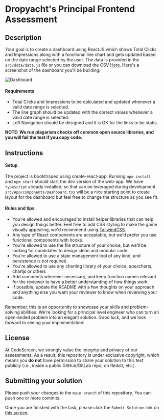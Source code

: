# Dropyacht's Principal Frontend Assessment

## Description

Your goal is to create a dashboard using ReactJS which shows Total Clicks and Impressions along with a functional line chart and gets updated based on the date range selected by the user. The data is provided in the `src/data/data.js` file or you can download the CSV [Here](https://raw.githubusercontent.com/sundi133/dy-pub-apis.github.io/main/test_data-ic.csv). Here's a screenshot of the dashboard you'll be building:

![Dashboard](./public/requirements.png)

#### Requirements

- Total Clicks and Impressions to be calculated and updated whenever a valid date range is selected.
- The line graph should be updated with the correct values whenever a valid date range is selected.
- Left Navigation should be designed and it is OK for the links to be static.

**NOTE: We run plagarism checks off common open source libraries, and you will fail the test if you copy code.**

## Instructions

#### Setup

The project is bootstraped using create-react-app. Running `npm install` and `npm start` should start the dev version of the web-app. We have `typescript` already installed, so that can be leveraged during development. `src/App/components/Dashboard.tsx` will be a nice starting point to create layout for the dashboard but feel free to change the structure as you see fit.

#### Rules and tips

- You're allowed and encouraged to install helper libraries that can help you design things better. Feel free to add CSS styling to make the game visually appealing, we'd recommend using [TailwindCSS](https://tailwindcss.com/).
- Any type of React components are acceptable, but we'd prefer you use functional components with hooks.
- You're allowed to use the file structure of your choice, but we'll be looking for candidates to design clean and modular code
- You're allowed to use a state management tool of any kind, and persistence is not required.
- You're allowed to use any charting library of your choice, apexcharts, chartjs or others
- Add comments wherever necessary, and keep function names relevant for the reviewer to have a better understanding of how things work.
- If possible, update the README with a few thoughts on your approach and anything else you want your reviewer to know when reviewing your code.

Remember, this is an opportunity to showcase your skills and problem-solving abilities. We're looking for a principal level engineer who can turn an open-ended problem into an elegant solution. Good luck, and we look forward to seeing your implementation!
## License

At CodeScreen, we strongly value the integrity and privacy of our assessments. As a result, this repository is under exclusive copyright, which means you **do not** have permission to share your solution to this test publicly (i.e., inside a public GitHub/GitLab repo, on Reddit, etc.). <br>

## Submitting your solution

Please push your changes to the `main branch` of this repository. You can push one or more commits. <br>

Once you are finished with the task, please click the `Submit Solution` link on <a href="https://app.codescreen.com/candidate/30439c75-8c7d-4458-9b40-538baa153b6b" target="_blank">this screen</a>.